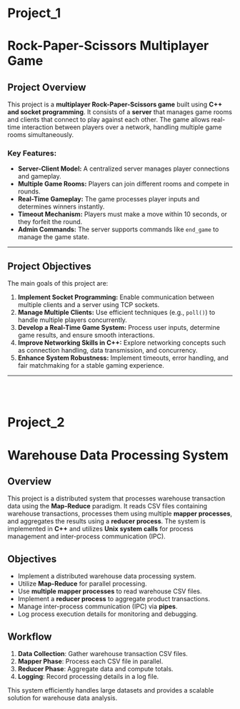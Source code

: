 # Project_1
# Rock-Paper-Scissors Multiplayer Game

## Project Overview

This project is a **multiplayer Rock-Paper-Scissors game** built using **C++ and socket programming**. It consists of a **server** that manages game rooms and clients that connect to play against each other. The game allows real-time interaction between players over a network, handling multiple game rooms simultaneously.

### Key Features:
- **Server-Client Model:** A centralized server manages player connections and gameplay.
- **Multiple Game Rooms:** Players can join different rooms and compete in rounds.
- **Real-Time Gameplay:** The game processes player inputs and determines winners instantly.
- **Timeout Mechanism:** Players must make a move within 10 seconds, or they forfeit the round.
- **Admin Commands:** The server supports commands like `end_game` to manage the game state.

---

## Project Objectives

The main goals of this project are:
1. **Implement Socket Programming:** Enable communication between multiple clients and a server using TCP sockets.
2. **Manage Multiple Clients:** Use efficient techniques (e.g., `poll()`) to handle multiple players concurrently.
3. **Develop a Real-Time Game System:** Process user inputs, determine game results, and ensure smooth interactions.
4. **Improve Networking Skills in C++:** Explore networking concepts such as connection handling, data transmission, and concurrency.
5. **Enhance System Robustness:** Implement timeouts, error handling, and fair matchmaking for a stable gaming experience.

---

</br>
</br>

# Project_2 
# Warehouse Data Processing System

## Overview

This project is a distributed system that processes warehouse transaction data using the **Map-Reduce** paradigm. It reads CSV files containing warehouse transactions, processes them using multiple **mapper processes**, and aggregates the results using a **reducer process**. The system is implemented in **C++** and utilizes **Unix system calls** for process management and inter-process communication (IPC).

## Objectives

- Implement a distributed warehouse data processing system.
- Utilize **Map-Reduce** for parallel processing.
- Use **multiple mapper processes** to read warehouse CSV files.
- Implement a **reducer process** to aggregate product transactions.
- Manage inter-process communication (IPC) via **pipes**.
- Log process execution details for monitoring and debugging.

## Workflow

1. **Data Collection**: Gather warehouse transaction CSV files.
2. **Mapper Phase**: Process each CSV file in parallel.
3. **Reducer Phase**: Aggregate data and compute totals.
4. **Logging**: Record processing details in a log file.

This system efficiently handles large datasets and provides a scalable solution for warehouse data analysis.

